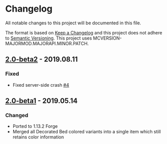 # Changelog
All notable changes to this project will be documented in this file.

The format is based on [Keep a Changelog](http://keepachangelog.com/en/1.0.0/) and this project does not adhere to [Semantic Versioning](http://semver.org/spec/v2.0.0.html).
This project uses MCVERSION-MAJORMOD.MAJORAPI.MINOR.PATCH.

## [2.0-beta2](https://github.com/TheIllusiveC4/CosmeticBeds/compare/e964033e0b5f7e10e2179de878e053e610bfd628...master) - 2019.08.11
### Fixed
- Fixed server-side crash [#4](https://github.com/TheIllusiveC4/CosmeticBeds/issues/4)

## [2.0-beta1](https://github.com/TheIllusiveC4/CosmeticBeds/compare/f774d7325e38314015220d2b66378356fc4d3418...e964033e0b5f7e10e2179de878e053e610bfd628) - 2019.05.14
### Changed
- Ported to 1.13.2 Forge
- Merged all Decorated Bed colored variants into a single item which still retains color information